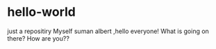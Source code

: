 # hello-world
just a repositiry
Myself suman albert ,hello everyone!
What is going on there?
How are you??
